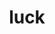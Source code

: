 ---
category: 4-letters
denotation: null
name: luck
reference_link: https://www.etymonline.com/word/luck
root_language: null
root_name: null
title: luck
type: free
word_sums:
- respelling: luck
  sum: 'Luck + '
---